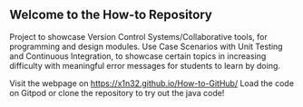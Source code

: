 ## Welcome to the How-to Repository
Project to showcase Version Control Systems/Collaborative tools, for programming
and design modules.
Use Case Scenarios with Unit Testing and Continuous Integration, to
showcase certain topics in increasing difficulty with meaningful error messages for 
students to learn by doing.

Visit the webpage on https://x1n32.github.io/How-to-GitHub/
Load the code on Gitpod or clone the repository to try out the java code!
